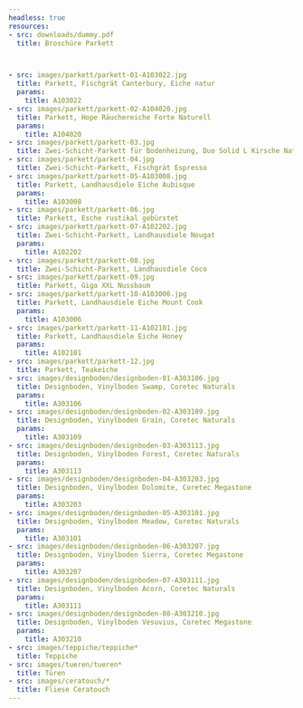 ```yaml
---
headless: true
resources:
- src: downloads/dummy.pdf
  title: Broschüre Parkett



- src: images/parkett/parkett-01-A103022.jpg
  title: Parkett, Fischgrät Canterbury, Eiche natur
  params:
    title: A103022
- src: images/parkett/parkett-02-A104020.jpg
  title: Parkett, Hope Räuchereiche Forte Naturell
  params:
    title: A104020
- src: images/parkett/parkett-03.jpg
  title: Zwei-Schicht-Parkett für Bodenheizung, Duo Solid L Kirsche Naturell
- src: images/parkett/parkett-04.jpg
  title: Zwei-Schicht-Parkett, Fischgrät Espresso
- src: images/parkett/parkett-05-A103008.jpg
  title: Parkett, Landhausdiele Eiche Aubisque
  params:
    title: A103008
- src: images/parkett/parkett-06.jpg
  title: Parkett, Esche rustikal gebürstet
- src: images/parkett/parkett-07-A102202.jpg
  title: Zwei-Schicht-Parkett, Landhausdiele Nougat
  params:
    title: A102202
- src: images/parkett/parkett-08.jpg
  title: Zwei-Schicht-Parkett, Landhausdiele Coco
- src: images/parkett/parkett-09.jpg
  title: Parkett, Giga XXL Nussbaum
- src: images/parkett/parkett-10-A103006.jpg
  title: Parkett, Landhausdiele Eiche Mount Cook
  params:
    title: A103006
- src: images/parkett/parkett-11-A102101.jpg
  title: Parkett, Landhausdiele Eiche Honey
  params:
    title: A102101
- src: images/parkett/parkett-12.jpg
  title: Parkett, Teakeiche
- src: images/designboden/designboden-01-A303106.jpg
  title: Designboden, Vinylboden Swamp, Coretec Naturals
  params:
    title: A303106
- src: images/designboden/designboden-02-A303109.jpg
  title: Designboden, Vinylboden Grain, Coretec Naturals
  params:
    title: A303109
- src: images/designboden/designboden-03-A303113.jpg
  title: Designboden, Vinylboden Forest, Coretec Naturals
  params:
    title: A303113
- src: images/designboden/designboden-04-A303203.jpg
  title: Designboden, Vinylboden Dolomite, Coretec Megastone
  params:
    title: A303203
- src: images/designboden/designboden-05-A303101.jpg
  title: Designboden, Vinylboden Meadow, Coretec Naturals
  params:
    title: A303101
- src: images/designboden/designboden-06-A303207.jpg
  title: Designboden, Vinylboden Sierra, Coretec Megastone
  params:
    title: A303207
- src: images/designboden/designboden-07-A303111.jpg
  title: Designboden, Vinylboden Acorn, Coretec Naturals
  params:
    title: A303111
- src: images/designboden/designboden-08-A303210.jpg
  title: Designboden, Vinylboden Vesuvius, Coretec Megastone
  params:
    title: A303210
- src: images/teppiche/teppiche*
  title: Teppiche
- src: images/tueren/tueren*
  title: Türen
- src: images/ceratouch/*
  title: Fliese Ceratouch
---
```

